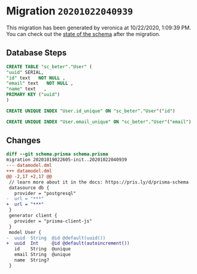# Migration `20201022040939`

This migration has been generated by veronica at 10/22/2020, 1:09:39 PM.
You can check out the [state of the schema](./schema.prisma) after the migration.

## Database Steps

```sql
CREATE TABLE "sc_beter"."User" (
"uuid" SERIAL,
"id" text   NOT NULL ,
"email" text   NOT NULL ,
"name" text   ,
PRIMARY KEY ("uuid")
)

CREATE UNIQUE INDEX "User.id_unique" ON "sc_beter"."User"("id")

CREATE UNIQUE INDEX "User.email_unique" ON "sc_beter"."User"("email")
```

## Changes

```diff
diff --git schema.prisma schema.prisma
migration 20201019022605-init..20201022040939
--- datamodel.dml
+++ datamodel.dml
@@ -2,17 +2,17 @@
 // learn more about it in the docs: https://pris.ly/d/prisma-schema
 datasource db {
   provider = "postgresql"
-  url = "***"
+  url = "***"
 }
 generator client {
   provider = "prisma-client-js"
 }
 model User {
-  uuid  String  @id @default(uuid())
+  uuid  Int     @id @default(autoincrement())
   id    String  @unique
   email String  @unique
   name  String?
 }
```


